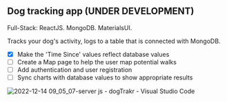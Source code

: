 ## Dog tracking app (UNDER DEVELOPMENT)

Full-Stack: ReactJS. MongoDB. MaterialsUI.

Tracks your dog's activity, logs to a table that is connected with MongoDB.

- [X] Make the 'Time Since' values reflect database values
- [ ] Create a Map page to help the user map potential walks
- [ ] Add authentication and user registration
- [ ] Sync charts with database values to show appropriate results

![2022-12-14 09_05_07-server js - dogTrakr - Visual Studio Code](https://user-images.githubusercontent.com/97664519/207472023-69bf8c97-f388-476c-b2e2-33862ed49538.png)
